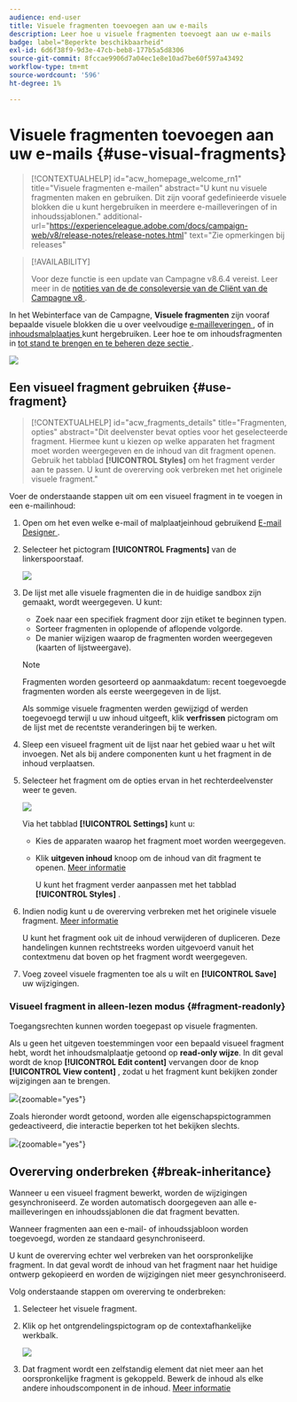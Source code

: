 ```yaml
---
audience: end-user
title: Visuele fragmenten toevoegen aan uw e-mails
description: Leer hoe u visuele fragmenten toevoegt aan uw e-mails
badge: label="Beperkte beschikbaarheid"
exl-id: 6d6f38f9-9d3e-47cb-beb8-177b5a5d8306
source-git-commit: 8fccae9906d7a04ec1e8e10ad7be60f597a43492
workflow-type: tm+mt
source-wordcount: '596'
ht-degree: 1%

---
```


# Visuele fragmenten toevoegen aan uw e-mails {#use-visual-fragments}

>[!CONTEXTUALHELP]
>id="acw_homepage_welcome_rn1"
>title="Visuele fragmenten e-mailen"
>abstract="U kunt nu visuele fragmenten maken en gebruiken. Dit zijn vooraf gedefinieerde visuele blokken die u kunt hergebruiken in meerdere e-mailleveringen of in inhoudssjablonen."
>additional-url="https://experienceleague.adobe.com/docs/campaign-web/v8/release-notes/release-notes.html" text="Zie opmerkingen bij releases"

>[!AVAILABILITY]
>
>Voor deze functie is een update van Campagne v8.6.4 vereist. Leer meer in de [ notities van de de consoleversie van de Cliënt van de Campagne v8 ](https://experienceleague.adobe.com/en/docs/campaign/campaign-v8/releases/release-notes).

In het Webinterface van de Campagne, **Visuele fragmenten** zijn vooraf bepaalde visuele blokken die u over veelvoudige [ e-mailleveringen ](../email/get-started-email-designer.md), of in [ inhoudsmalplaatjes ](../email/use-email-templates.md) kunt hergebruiken. Leer hoe te om inhoudsfragmenten in [ tot stand te brengen en te beheren deze sectie ](fragments.md).

![](assets/do-not-localize/fragments.gif)

## Een visueel fragment gebruiken {#use-fragment}

>[!CONTEXTUALHELP]
>id="acw_fragments_details"
>title="Fragmenten, opties"
>abstract="Dit deelvenster bevat opties voor het geselecteerde fragment. Hiermee kunt u kiezen op welke apparaten het fragment moet worden weergegeven en de inhoud van dit fragment openen. Gebruik het tabblad **[!UICONTROL Styles]** om het fragment verder aan te passen. U kunt de overerving ook verbreken met het originele visuele fragment."

<!-- pas vu dans l'UI-->

Voer de onderstaande stappen uit om een visueel fragment in te voegen in een e-mailinhoud:

1. Open om het even welke e-mail of malplaatjeinhoud gebruikend [ E-mail Designer ](../email/get-started-email-designer.md).

1. Selecteer het pictogram **[!UICONTROL Fragments]** van de linkerspoorstaaf.

   ![](assets/fragments-in-designer.png)

1. De lijst met alle visuele fragmenten die in de huidige sandbox zijn gemaakt, wordt weergegeven. U kunt:

   * Zoek naar een specifiek fragment door zijn etiket te beginnen typen.
   * Sorteer fragmenten in oplopende of aflopende volgorde.
   * De manier wijzigen waarop de fragmenten worden weergegeven (kaarten of lijstweergave).

   >[!NOTE]
   >
   >Fragmenten worden gesorteerd op aanmaakdatum: recent toegevoegde fragmenten worden als eerste weergegeven in de lijst.

   Als sommige visuele fragmenten werden gewijzigd of werden toegevoegd terwijl u uw inhoud uitgeeft, klik **verfrissen** pictogram om de lijst met de recentste veranderingen bij te werken.

1. Sleep een visueel fragment uit de lijst naar het gebied waar u het wilt invoegen. Net als bij andere componenten kunt u het fragment in de inhoud verplaatsen.

1. Selecteer het fragment om de opties ervan in het rechterdeelvenster weer te geven.

   ![](assets/fragment-right-pane.png)

   Via het tabblad **[!UICONTROL Settings]** kunt u:

   * Kies de apparaten waarop het fragment moet worden weergegeven.
   * Klik **uitgeven inhoud** knoop om de inhoud van dit fragment te openen. [Meer informatie](../content/fragments.md#edit-fragments)

     U kunt het fragment verder aanpassen met het tabblad **[!UICONTROL Styles]** .

1. Indien nodig kunt u de overerving verbreken met het originele visuele fragment. [Meer informatie](#break-inheritance)

   U kunt het fragment ook uit de inhoud verwijderen of dupliceren. Deze handelingen kunnen rechtstreeks worden uitgevoerd vanuit het contextmenu dat boven op het fragment wordt weergegeven.

1. Voeg zoveel visuele fragmenten toe als u wilt en **[!UICONTROL Save]** uw wijzigingen.

### Visueel fragment in alleen-lezen modus {#fragment-readonly}

Toegangsrechten kunnen worden toegepast op visuele fragmenten.

Als u geen het uitgeven toestemmingen voor een bepaald visueel fragment hebt, wordt het inhoudsmalplaatje getoond op **read-only wijze**. In dit geval wordt de knop **[!UICONTROL Edit content]** vervangen door de knop **[!UICONTROL View content]** , zodat u het fragment kunt bekijken zonder wijzigingen aan te brengen.

![](assets/fragment-readonly.png){zoomable="yes"}

Zoals hieronder wordt getoond, worden alle eigenschapspictogrammen gedeactiveerd, die interactie beperken tot het bekijken slechts.

![](assets/fragment-readonly-view.png){zoomable="yes"}

## Overerving onderbreken {#break-inheritance}

Wanneer u een visueel fragment bewerkt, worden de wijzigingen gesynchroniseerd. Ze worden automatisch doorgegeven aan alle e-mailleveringen en inhoudssjablonen die dat fragment bevatten.

Wanneer fragmenten aan een e-mail- of inhoudssjabloon worden toegevoegd, worden ze standaard gesynchroniseerd.

U kunt de overerving echter wel verbreken van het oorspronkelijke fragment. In dat geval wordt de inhoud van het fragment naar het huidige ontwerp gekopieerd en worden de wijzigingen niet meer gesynchroniseerd.

Volg onderstaande stappen om overerving te onderbreken:

1. Selecteer het visuele fragment.

1. Klik op het ontgrendelingspictogram op de contextafhankelijke werkbalk.

   ![](assets/fragment-break-inheritance.png)

1. Dat fragment wordt een zelfstandig element dat niet meer aan het oorspronkelijke fragment is gekoppeld. Bewerk de inhoud als elke andere inhoudscomponent in de inhoud. [Meer informatie](../email/content-components.md)

